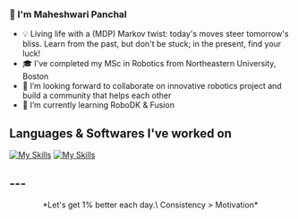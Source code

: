 ### 👋 I'm Maheshwari Panchal

* 💡 Living life with a (MDP) Markov twist: today's moves steer tomorrow's bliss. Learn from the past, but don't be stuck; in the present, find your luck!
* 🎓 I've completed my MSc in Robotics from Northeastern University, Boston
* 👯 I’m looking forward to collaborate on innovative robotics project and build a community that helps each other
* 🌱 I’m currently learning RoboDK & Fusion

## Languages & Softwares I've worked on
[![My Skills](https://skillicons.dev/icons?i=ros,cmake,python,linux,matlab,opencv,docker,c,cpp,git,bash)](https://skillicons.dev)
[![My Skills](https://skillicons.dev/icons?i=autocad)](https://skillicons.dev)

<!-- 
ALTERNATE FORMATS TO DISPLAY ICONS!

[![My Skills](https://skillicons.dev/icons?i=ros,cmake,linux,matlab,opencv,docker,c,cpp,git,bash&theme=light)](https://skillicons.dev)

[![My Skills](https://skillicons.dev/icons?i=ros,cmake,linux,matlab,opencv,docker,c,cpp,git,bash&perline=3)](https://skillicons.dev)

<p align="center">
  <a href="https://skillicons.dev">
    <img src="https://skillicons.dev/icons?i=ros,cmake,linux,matlab,opencv,docker,c,cpp,git,bash" />
  </a>
</p>
-->

## ---
<p align="center">
  *Let's get 1% better each day.\
  Consistency > Motivation*
</p>




<!--
**PanchalM19/PanchalM19** is a ✨ _special_ ✨ repository because its `README.md` (this file) appears on your GitHub profile.

Here are some ideas to get you started:

- 🔭 I’m currently working on ...
- 🌱 I’m currently learning ...
- 👯 I’m looking to collaborate on ...
- 🤔 I’m looking for help with ...
- 💬 Ask me about ...
- 📫 How to reach me: ...
- 😄 Pronouns: ...
- ⚡ Fun fact: ...
-->

